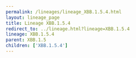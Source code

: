 ```yaml
---
permalink: /lineages/lineage_XBB.1.5.4.html
layout: lineage_page
title: Lineage XBB.1.5.4
redirect_to: ../lineage.html?lineage=XBB.1.5.4
lineage: XBB.1.5.4
parent: XBB.1.5
children: ['XBB.1.5.4']
---
```

